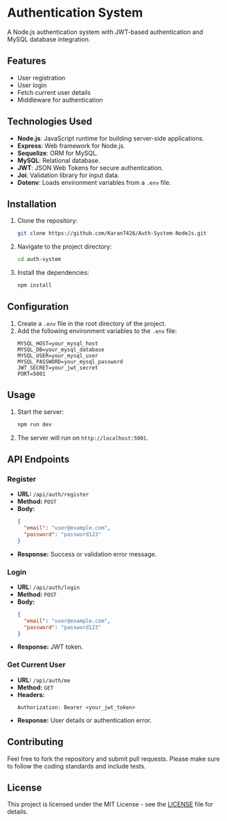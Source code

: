 # Authentication System

A Node.js authentication system with JWT-based authentication and MySQL database integration.

## Features

- User registration
- User login
- Fetch current user details
- Middleware for authentication

## Technologies Used

- **Node.js**: JavaScript runtime for building server-side applications.
- **Express**: Web framework for Node.js.
- **Sequelize**: ORM for MySQL.
- **MySQL**: Relational database.
- **JWT**: JSON Web Tokens for secure authentication.
- **Joi**: Validation library for input data.
- **Dotenv**: Loads environment variables from a `.env` file.

## Installation

1. Clone the repository:
   ```bash
   git clone https://github.com/Karan7426/Auth-System-NodeJs.git
   ```
2. Navigate to the project directory:
   ```bash
   cd auth-system
   ```
3. Install the dependencies:
   ```bash
   npm install
   ```

## Configuration

1. Create a `.env` file in the root directory of the project.
2. Add the following environment variables to the `.env` file:
   ```env
   MYSQL_HOST=your_mysql_host
   MYSQL_DB=your_mysql_database
   MYSQL_USER=your_mysql_user
   MYSQL_PASSWORD=your_mysql_password
   JWT_SECRET=your_jwt_secret
   PORT=5001
   ```

## Usage

1. Start the server:
   ```bash
   npm run dev
   ```
2. The server will run on `http://localhost:5001`.

## API Endpoints

### Register

- **URL:** `/api/auth/register`
- **Method:** `POST`
- **Body:**
  ```json
  {
    "email": "user@example.com",
    "password": "password123"
  }
  ```
- **Response:** Success or validation error message.

### Login

- **URL:** `/api/auth/login`
- **Method:** `POST`
- **Body:**
  ```json
  {
    "email": "user@example.com",
    "password": "password123"
  }
  ```
- **Response:** JWT token.

### Get Current User

- **URL:** `/api/auth/me`
- **Method:** `GET`
- **Headers:**
  ```text
  Authorization: Bearer <your_jwt_token>
  ```
- **Response:** User details or authentication error.

## Contributing

Feel free to fork the repository and submit pull requests. Please make sure to follow the coding standards and include tests.

## License

This project is licensed under the MIT License - see the [LICENSE](LICENSE) file for details.
